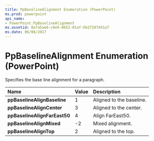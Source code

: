 ```yaml
---
title: PpBaselineAlignment Enumeration (PowerPoint)
ms.prod: powerpoint
api_name:
- PowerPoint.PpBaselineAlignment
ms.assetid: 0a7a5ae6-c0e9-8652-01af-6b2f287d41a7
ms.date: 06/08/2017
---
```



# PpBaselineAlignment Enumeration (PowerPoint)

Specifies the base line alignment for a paragraph.



|Name|Value|Description|
|:-----|:-----|:-----|
|**ppBaselineAlignBaseline**|1|Aligned to the baseline.|
|**ppBaselineAlignCenter**|3|Aligned to the center.|
|**ppBaselineAlignFarEast50**|4|Align FarEast50.|
|**ppBaselineAlignMixed**|-2|Mixed alignment.|
|**ppBaselineAlignTop**|2|Aligned to the top.|

